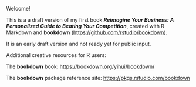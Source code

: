 Welcome! 

This is a a draft version of my first book ***Reimagine Your Business:  A Personalized Guide to Beating Your Competition***, created with R Markdown and **bookdown** (https://github.com/rstudio/bookdown). 

It is an early draft version and not ready yet for public input. 

Additional creative resources for R users:

The **bookdown** book: https://bookdown.org/yihui/bookdown/

The **bookdown** package reference site: https://pkgs.rstudio.com/bookdown



